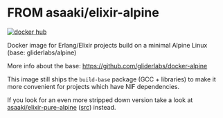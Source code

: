 # FROM asaaki/elixir-alpine

[![docker hub](https://img.shields.io/badge/docker-image-blue.svg?style=flat-square)](https://registry.hub.docker.com/u/asaaki/elixir-alpine/)

Docker image for Erlang/Elixir projects build on a minimal Alpine Linux (base: gliderlabs/alpine)

More info about the base: <https://github.com/gliderlabs/docker-alpine>

This image still ships the `build-base` package (GCC + libraries) to make it more convenient for projects which have NIF dependencies.

If you look for an even more stripped down version take a look at [asaaki/elixir-pure-alpine](https://registry.hub.docker.com/u/asaaki/elixir-pure-alpine/) ([src](https://github.com/asaaki/elixir-pure-alpine-docker)) instead.
